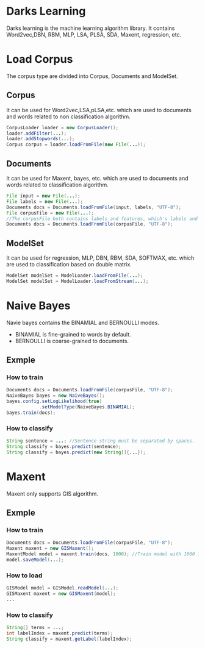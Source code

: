 Darks Learning
==============

Darks learning is the machine learning algorithm library.
It contains Word2vec,DBN, RBM, MLP, LSA, PLSA, SDA, Maxent, regression, etc.

# Load Corpus
The corpus type are divided into Corpus, Documents and ModelSet.

## Corpus
It can be used for Word2vec,LSA,pLSA,etc. which are used to documents and words related to 
non classification algorithm. 
```Java
CorpusLoader loader = new CorpusLoader();
loader.addFilter(...);
loader.addStopwords(...);
Corpus corpus = loader.loadFromFile(new File(...));
```

## Documents
It can be used for Maxent, bayes, etc. which are used to documents and words related to 
classification algorithm.
```Java
File input = new File(...);
File labels = new File(...);
Documents docs = Documents.loadFromFile(input, labels, "UTF-8");
File corpusFile = new File(...); 
//The corpusFile both contains labels and features, which's labels and features of each line must be separated by Tab(\t).
Documents docs = Documents.loadFromFile(corpusFile, "UTF-8");
```

## ModelSet
It can be used for regression, MLP, DBN, RBM, SDA, SOFTMAX, etc. which are used to classification based on double matrix.
```Java
ModelSet modelSet = ModelLoader.loadFromFile(...);
ModelSet modelSet = ModelLoader.loadFromStream(...);
```

# Naive Bayes

Navie bayes contains the BINAMIAL and BERNOULLI modes. 
* BINAMIAL is fine-grained to words by default.
* BERNOULLI is coarse-grained to documents.

## Exmple
### How to train
```Java
Documents docs = Documents.loadFromFile(corpusFile, "UTF-8");
NaiveBayes bayes = new NaiveBayes();
bayes.config.setLogLikelihood(true)
			.setModelType(NaiveBayes.BINAMIAL);
bayes.train(docs);
```

### How to classify
```Java
String sentence = ...; //Sentence string must be separated by spaces.
String classify = bayes.predict(sentence);
String classify = bayes.predict(new String[]{...});
```

# Maxent

Maxent only supports GIS algorithm.

## Exmple
### How to train
```Java
Documents docs = Documents.loadFromFile(corpusFile, "UTF-8");
Maxent maxent = new GISMaxent();
MaxentModel model = maxent.train(docs, 1000); //Train model with 1000 iterations.
model.saveModel(...);
```

### How to load
```Java
GISModel model = GISModel.readModel(...);
GISMaxent maxent = new GISMaxent(model);
...
```

### How to classify
```Java
String[] terms = ...;
int labelIndex = maxent.predict(terms);
String classify = maxent.getLabel(labelIndex);
```




